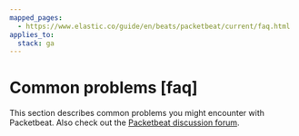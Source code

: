 ```yaml
---
mapped_pages:
  - https://www.elastic.co/guide/en/beats/packetbeat/current/faq.html
applies_to:
  stack: ga
---
```


# Common problems [faq]

This section describes common problems you might encounter with Packetbeat. Also check out the [Packetbeat discussion forum](https://discuss.elastic.co/c/beats/packetbeat).


















